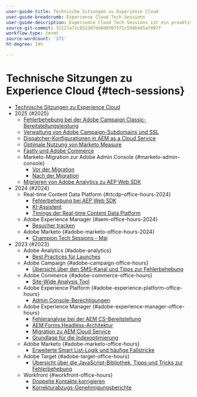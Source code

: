 ```yaml
---
user-guide-title: Technische Sitzungen zu Experience Cloud
user-guide-breadcrumb: Experience Cloud Tech Sessions
user-guide-description: Experience Cloud Tech Sessions ist ein proaktiver Ansatz zur Fallbearbeitung, indem Kunden lösungsspezifische Webinare angeboten werden.
source-git-commit: 32127a71c8523d7dd8d8507571c594b4d5af897f
workflow-type: tm+mt
source-wordcount: '171'
ht-degree: 14%

---
```



# Technische Sitzungen zu Experience Cloud {#tech-sessions}

+ [Technische Sitzungen zu Experience Cloud](overview.md)
+ 2025 {#2025}
   + [Fehlerbehebung bei der Adobe Campaign Classic-Bereitstellungsleistung](2025/acc-delivery-performance.md)
   + [Verwaltung von Adobe Campaign-Subdomains und SSL](2025/subdomain-ssl-management.md)
   + [Dispatcher-Konfigurationen in AEM as a Cloud Service](2025/dispatcher-configurations.md)
   + [Optimale Nutzung von Marketo Measure](2025/getting-most-marketo-measure.md)
   + [Fastly und Adobe Commerce](2025/fastly-and-adobe-commerce.md)
   + Marketo-Migration zur Adobe Admin Console {#marketo-admin-console}
      + [Vor der Migration](2025/marketo-pre-migration.md)
      + [Nach der Migration](2025/marketo-post-migration.md)
   + [Migrieren von Adobe Analytics zu AEP Web SDK](2025/migrate-analytics-to-aep-web-sdk.md)
+ 2024 {#2024}
   + Real-time Content Data Platform {#rtcdp-office-hours-2024}
      + [Fehlerbehebung bei AEP Web SDK](2024/aep-web-sdk-troubleshooting.md)
      + [KI-Assistent](2024/ai-assistant.md)
      + [Timings der Real-time Content Data Platform](2024/rtcdp-timings.md)
   + Adobe Experience Manager {#aem-office-hours-2024}
      + [Besucher tracken](2024/tracking-visitors.md)
   + Adobe Marketo {#adobe-marketo-office-hours-2024}
      + [Champion Tech Sessions - Mai](2024/champion-office-hours.md)
+ 2023 {#2023}
   + Adobe Analytics {#adobe-analytics}
      + [Best Practices für Launches](2023/launch-best-practices.md)
   + Adobe Campaign {#adobe-campaign-office-hours}
      + [Übersicht über den SMS-Kanal und Tipps zur Fehlerbehebung](2023/ac-sms-channel-overview.md)
   + Adobe Commerce {#adobe-commerce-office-hours}
      + [Site-Wide Analysis Tool](2023/site-wide-analysis-tool.md)
   + Adobe Experience Platform {#adobe-experience-platform-office-hours}
      + [Admin Console-Berechtigungen](2023/aep-admin-console-permissions.md)
   + Adobe Experience Manager {#adobe-experience-manager-office-hours}
      + [Fehleranalyse bei der AEM CS-Bereitstellung](2023/aem-deployment-failures-analysis.md)
      + [AEM Forms Headless-Architektur](2023/aem-forms-headless-architecture.md)
      + [Migration zu AEM Cloud Service](2023/migration-aemcs.md)
      + [Grundlage für die Indexoptimierung](2023/optimize-indexes-aemcs.md)
   + Adobe Marketo {#adobe-marketo-office-hours}
      + [Erweiterte Smart List-Logik und häufige Fallstricke](2023/marketo-common-pitfalls.md)
   + Adobe Target {#adobe-target-office-hours}
      + [Übersicht über die JavaScript-Bibliothek, Tipps und Tricks zur Fehlerbehebung](2023/target-debugging-tips-and-tricks.md)
   + Workfront {#workfront-office-hours}
      + [Doppelte Kontakte korrigieren](2023/workfront-fix-duplicate-contacts.md)
      + [Korrekturabzugs-Genehmigungsberichte](2023/workfront-proof-approval-reports.md)
